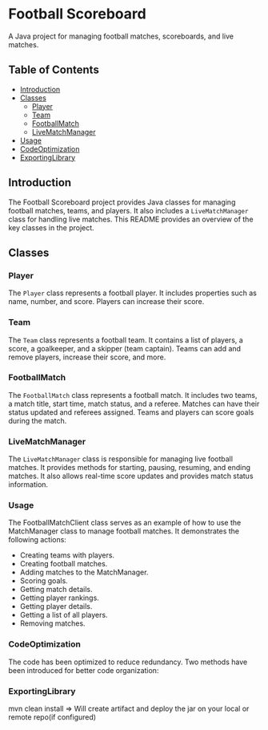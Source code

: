 # Football Scoreboard

A Java project for managing football matches, scoreboards, and live matches.

## Table of Contents

- [Introduction](#introduction)
- [Classes](#classes)
  - [Player](#player)
  - [Team](#team)
  - [FootballMatch](#footballmatch)
  - [LiveMatchManager](#livematchmanager)
- [Usage](#usage)
- [CodeOptimization](#codeoptimization)
- [ExportingLibrary](#exportinglibrary)

## Introduction

The Football Scoreboard project provides Java classes for managing football matches, teams, and players. It also includes a `LiveMatchManager` class for handling live matches. This README provides an overview of the key classes in the project.

## Classes

### Player

The `Player` class represents a football player. It includes properties such as name, number, and score. Players can increase their score.

### Team

The `Team` class represents a football team. It contains a list of players, a score, a goalkeeper, and a skipper (team captain). Teams can add and remove players, increase their score, and more.

### FootballMatch

The `FootballMatch` class represents a football match. It includes two teams, a match title, start time, match status, and a referee. Matches can have their status updated and referees assigned. Teams and players can score goals during the match.

### LiveMatchManager

The `LiveMatchManager` class is responsible for managing live football matches. It provides methods for starting, pausing, resuming, and ending matches. It also allows real-time score updates and provides match status information.
### Usage
The FootballMatchClient class serves as an example of how to use the MatchManager class to manage football matches. It demonstrates the following actions:

- Creating teams with players.
- Creating football matches.
- Adding matches to the MatchManager.
- Scoring goals.
- Getting match details.
- Getting player rankings.
- Getting player details.
- Getting a list of all players.
- Removing matches.

### CodeOptimization
The code has been optimized to reduce redundancy. Two methods have been introduced for better code organization:

### ExportingLibrary
mvn clean install => Will create artifact and deploy the jar on your local or remote repo(if configured)


